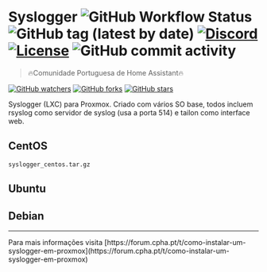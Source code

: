 # Syslogger ![GitHub Workflow Status](https://img.shields.io/github/workflow/status/CPHApt/syslogger-lxc-for-proxmox/Semantic%20Release?style=plastic) ![GitHub tag (latest by date)](https://img.shields.io/github/v/tag/CPHApt/syslogger-lxc-for-proxmox?style=plastic) [![Discord](https://img.shields.io/discord/494714310518505472?style=plastic)](https://discord.gg/Mh9mTEA) [![License](https://img.shields.io/github/license/CPHApt/syslogger-lxc-for-proxmox?style=plastic)](https://github.com/CPHApt/syslogger-lxc-for-proxmox/blob/main/LICENSE) ![GitHub commit activity](https://img.shields.io/github/commit-activity/w/CPHApt/syslogger-lxc-for-proxmox?style=plastic)
> 🔥Comunidade Portuguesa de Home Assistant🔥  

[![GitHub watchers](https://img.shields.io/github/watchers/CPHApt/cpha_examples.svg?style=social&label=Watch)](https://GitHub.com/CPHApt/syslogger-lxc-for-proxmox/watchers/) 
[![GitHub forks](https://img.shields.io/github/forks/CPHApt/cpha_examples.svg?style=social&label=Fork)](https://GitHub.com/CPHApt/syslogger-lxc-for-proxmox/network/)
[![GitHub stars](https://img.shields.io/github/stars/CPHApt/cpha_examples.svg?style=social&label=Star)](https://GitHub.com/CPHApt/syslogger-lxc-for-proxmox/stargazers/)

Syslogger (LXC) para Proxmox. Criado com vários SO base, todos incluem rsyslog como servidor de syslog (usa a porta 514) e tailon como interface web.

## CentOS
`syslogger_centos.tar.gz`

## Ubuntu


## Debian


<hr>
Para mais informações visita [https://forum.cpha.pt/t/como-instalar-um-syslogger-em-proxmox](https://forum.cpha.pt/t/como-instalar-um-syslogger-em-proxmox)

